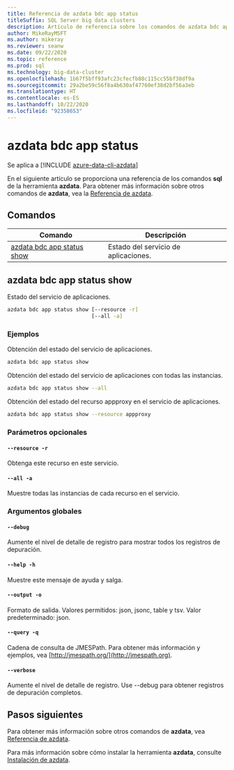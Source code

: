 ```yaml
---
title: Referencia de azdata bdc app status
titleSuffix: SQL Server big data clusters
description: Artículo de referencia sobre los comandos de azdata bdc app status.
author: MikeRayMSFT
ms.author: mikeray
ms.reviewer: seanw
ms.date: 09/22/2020
ms.topic: reference
ms.prod: sql
ms.technology: big-data-cluster
ms.openlocfilehash: 1b67f5bff93afc23cfecfb88c115cc55bf38df9a
ms.sourcegitcommit: 29a2be59c56f8a4b630af47760ef38d2bf56a3eb
ms.translationtype: HT
ms.contentlocale: es-ES
ms.lasthandoff: 10/22/2020
ms.locfileid: "92358653"
---
```

# <a name="azdata-bdc-app-status"></a>azdata bdc app status

Se aplica a [!INCLUDE [azure-data-cli-azdata](../../includes/azure-data-cli-azdata.md)]

En el siguiente artículo se proporciona una referencia de los comandos **sql** de la herramienta **azdata**. Para obtener más información sobre otros comandos de **azdata**, vea la [Referencia de azdata](reference-azdata.md).

## <a name="commands"></a>Comandos

|Comando|Descripción|
| --- | --- |
[azdata bdc app status show](#azdata-bdc-app-status-show) | Estado del servicio de aplicaciones.
## <a name="azdata-bdc-app-status-show"></a>azdata bdc app status show
Estado del servicio de aplicaciones.
```bash
azdata bdc app status show [--resource -r] 
                           [--all -a]
```
### <a name="examples"></a>Ejemplos
Obtención del estado del servicio de aplicaciones.
```bash
azdata bdc app status show
```
Obtención del estado del servicio de aplicaciones con todas las instancias.
```bash
azdata bdc app status show --all
```
Obtención del estado del recurso appproxy en el servicio de aplicaciones.
```bash
azdata bdc app status show --resource appproxy
```
### <a name="optional-parameters"></a>Parámetros opcionales
#### `--resource -r`
Obtenga este recurso en este servicio.
#### `--all -a`
Muestre todas las instancias de cada recurso en el servicio.
### <a name="global-arguments"></a>Argumentos globales
#### `--debug`
Aumente el nivel de detalle de registro para mostrar todos los registros de depuración.
#### `--help -h`
Muestre este mensaje de ayuda y salga.
#### `--output -o`
Formato de salida.  Valores permitidos: json, jsonc, table y tsv.  Valor predeterminado: json.
#### `--query -q`
Cadena de consulta de JMESPath. Para obtener más información y ejemplos, vea [http://jmespath.org/](http://jmespath.org).
#### `--verbose`
Aumente el nivel de detalle de registro. Use --debug para obtener registros de depuración completos.

## <a name="next-steps"></a>Pasos siguientes

Para obtener más información sobre otros comandos de **azdata**, vea [Referencia de azdata](reference-azdata.md). 

Para más información sobre cómo instalar la herramienta **azdata**, consulte [Instalación de azdata](..\install\deploy-install-azdata.md).

